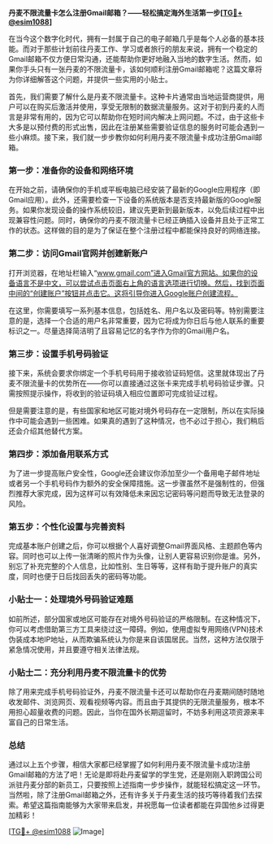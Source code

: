 **丹麦不限流量卡怎么注册Gmail邮箱？——轻松搞定海外生活第一步[[TG💪+ @esim1088](https://t.me/s/esim1088)]**

在当今这个数字化时代，拥有一封属于自己的电子邮箱几乎是每个人必备的基本技能。而对于那些计划前往丹麦工作、学习或者旅行的朋友来说，拥有一个稳定的Gmail邮箱不仅方便日常沟通，还能帮助你更好地融入当地的数字生活。然而，如果你手头只有一张丹麦的不限流量卡，该如何顺利注册Gmail邮箱呢？这篇文章将为你详细解答这个问题，并提供一些实用的小贴士。

首先，我们需要了解什么是丹麦不限流量卡。这种卡片通常由当地运营商提供，用户可以在购买后激活并使用，享受无限制的数据流量服务。这对于初到丹麦的人而言是非常有用的，因为它可以帮助你在短时间内解决上网问题。不过，由于这些卡大多是以预付费的形式出售，因此在注册某些需要验证信息的服务时可能会遇到一些小麻烦。接下来，我们就一步步教你如何利用丹麦不限流量卡成功注册Gmail邮箱。

### 第一步：准备你的设备和网络环境

在开始之前，请确保你的手机或平板电脑已经安装了最新的Google应用程序（即Gmail应用）。此外，还需要检查一下设备的系统版本是否支持最新版的Google服务。如果你发现设备的操作系统较旧，建议先更新到最新版本，以免后续过程中出现兼容性问题。同时，确保你的丹麦不限流量卡已经正确插入设备并且处于正常工作的状态。这样做的目的是为了保证在整个注册过程中都能保持良好的网络连接。

### 第二步：访问Gmail官网并创建新账户

打开浏览器，在地址栏输入“www.gmail.com”进入Gmail官方网站。如果你的设备语言不是中文，可以尝试点击页面右上角的语言选项进行切换。然后，找到页面中间的“创建账户”按钮并点击它。这将引导你进入Google账户创建流程。

在这里，你需要填写一系列基本信息，包括姓名、用户名以及密码等。特别需要注意的是，选择一个合适的用户名非常重要，因为它将成为你日后与他人联系的重要标识之一。尽量选择简洁明了且容易记忆的名字作为你的Gmail用户名。

### 第三步：设置手机号码验证

接下来，系统会要求你绑定一个手机号码用于接收验证码短信。这里就体现出了丹麦不限流量卡的优势所在——你可以直接通过这张卡来完成手机号码验证步骤。只需按照提示操作，将收到的验证码填入相应位置即可完成验证过程。

但是需要注意的是，有些国家和地区可能对境外号码存在一定限制，所以在实际操作中可能会遇到一些困难。如果真的遇到了这种情况，也不必过于担心，我们稍后还会介绍其他替代方案。

### 第四步：添加备用联系方式

为了进一步提高账户安全性，Google还会建议你添加至少一个备用电子邮件地址或者另一个手机号码作为额外的安全保障措施。这一步骤虽然不是强制性的，但强烈推荐大家完成，因为这样可以有效降低未来因忘记密码等问题而导致无法登录的风险。

### 第五步：个性化设置与完善资料

完成基本账户创建之后，你可以根据个人喜好调整Gmail界面风格、主题颜色等内容。同时也可以上传一张清晰的照片作为头像，让别人更容易识别你是谁。另外，别忘了补充完整的个人信息，比如性别、生日等等，这样有助于提升账户的真实度，同时也便于日后找回丢失的密码等功能。

### 小贴士一：处理境外号码验证难题

如前所述，部分国家或地区可能存在对境外号码验证的严格限制。在这种情况下，你可以考虑借助第三方工具来绕过这一障碍。例如，使用虚拟专用网络(VPN)技术伪装成本地IP地址，从而欺骗系统认为你是来自该国居民。当然，这种方法仅限于紧急情况使用，并且要遵守相关法律法规。

### 小贴士二：充分利用丹麦不限流量卡的优势

除了用来完成手机号码验证外，丹麦不限流量卡还可以帮助你在丹麦期间随时随地收发邮件、浏览网页、观看视频等内容。而且由于其提供的无限流量服务，根本不用担心超量收费的问题。因此，当你在国外长期逗留时，不妨多利用这项资源来丰富自己的日常生活。

### 总结

通过以上五个步骤，相信大家都已经掌握了如何利用丹麦不限流量卡成功注册Gmail邮箱的方法了吧！无论是即将赴丹麦留学的学生党，还是刚刚入职跨国公司派驻丹麦分部的新员工，只要按照上述指南一步步操作，就能轻松搞定这一环节。当然啦，除了注册Gmail邮箱之外，还有许多关于丹麦生活的技巧等待着我们去探索。希望这篇指南能够为大家带来启发，并祝愿每一位读者都能在异国他乡过得更加精彩！

[[TG💪+ @esim1088](https://t.me/s/esim1088) ![Image](https://i.postimg.cc/4NQfJmqS/Snipaste-2025-05-13-00-14-12.png)]